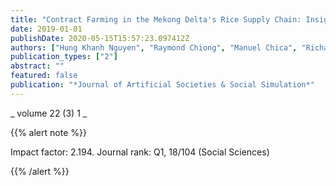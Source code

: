 ```yaml
---
title: "Contract Farming in the Mekong Delta's Rice Supply Chain: Insights from an Agent-Based Modeling Study."
date: 2019-01-01
publishDate: 2020-05-15T15:57:23.097412Z
authors: ["Hung Khanh Nguyen", "Raymond Chiong", "Manuel Chica", "Richard H Middleton", "DungThi Kim Pham"]
publication_types: ["2"]
abstract: ""
featured: false
publication: "*Journal of Artificial Societies & Social Simulation*"
---
```



_ volume 22 (3) 1 _


{{% alert note %}}

Impact factor: 2.194. Journal rank: Q1, 18/104 (Social Sciences)

{{% /alert %}}
